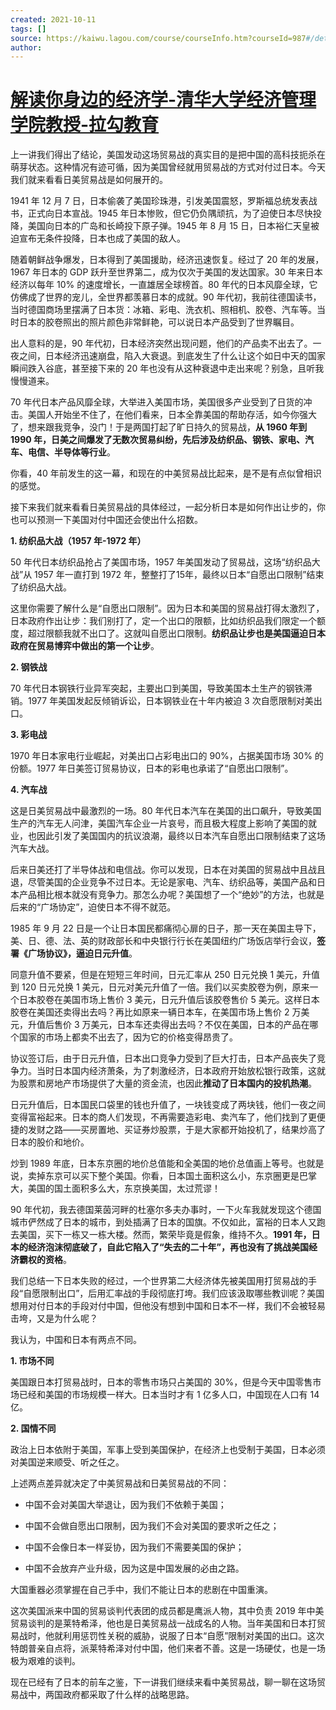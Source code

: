 ```yaml
---
created: 2021-10-11
tags: []
source: https://kaiwu.lagou.com/course/courseInfo.htm?courseId=987#/detail/pc?id=7794
author: 
---
```


# [解读你身边的经济学-清华大学经济管理学院教授-拉勾教育](https://kaiwu.lagou.com/course/courseInfo.htm?courseId=987#/detail/pc?id=7794)


上一讲我们得出了结论，美国发动这场贸易战的真实目的是把中国的高科技扼杀在萌芽状态。这种情况有迹可循，因为美国曾经就用贸易战的方式对付过日本。今天我们就来看看日美贸易战是如何展开的。

1941 年 12 月 7 日，日本偷袭了美国珍珠港，引发美国震怒，罗斯福总统发表战书，正式向日本宣战。1945 年日本惨败，但它仍负隅顽抗，为了迫使日本尽快投降，美国向日本的广岛和长崎投下原子弹。1945 年 8 月 15 日，日本裕仁天皇被迫宣布无条件投降，日本也成了美国的敌人。

随着朝鲜战争爆发，日本得到了美国援助，经济迅速恢复。经过了 20 年的发展，1967 年日本的 GDP 跃升至世界第二，成为仅次于美国的发达国家。30 年来日本经济以每年 10% 的速度增长，一直雄居全球榜首。80 年代的日本风靡全球，它仿佛成了世界的宠儿，全世界都羡慕日本的成就。90 年代初，我前往德国读书，当时德国商场里摆满了日本货：冰箱、彩电、洗衣机、照相机、胶卷、汽车等。当时日本的胶卷照出的照片颜色非常鲜艳，可以说日本产品受到了世界瞩目。

出人意料的是，90 年代初，日本经济突然出现问题，他们的产品卖不出去了。一夜之间，日本经济迅速崩盘，陷入大衰退。到底发生了什么让这个如日中天的国家瞬间跌入谷底，甚至接下来的 20 年也没有从这种衰退中走出来呢？别急，且听我慢慢道来。

70 年代日本产品风靡全球，大举进入美国市场，美国很多产业受到了日货的冲击。美国人开始坐不住了，在他们看来，日本全靠美国的帮助存活，如今你强大了，想来跟我竞争，没门！于是两国打起了旷日持久的贸易战，**从 1960 年到 1990 年，日美之间爆发了无数次贸易纠纷，先后涉及纺织品、钢铁、家电、汽车、电信、半导体等行业**。

你看，40 年前发生的这一幕，和现在的中美贸易战比起来，是不是有点似曾相识的感觉。

接下来我们就来看看日美贸易战的具体经过，一起分析日本是如何作出让步的，你也可以预测一下美国对付中国还会使出什么招数。

**1\. 纺织品大战（1957 年-1972 年）**

50 年代日本纺织品抢占了美国市场，1957 年美国发动了贸易战，这场“纺织品大战”从 1957 年一直打到 1972 年，整整打了15年，最终以日本“自愿出口限制”结束了纺织品大战。

这里你需要了解什么是“自愿出口限制”。因为日本和美国的贸易战打得太激烈了，日本政府作出让步：我们别打了，定一个出口的限额，比如纺织品我们限定一个额度，超过限额我就不出口了。这就叫自愿出口限制。**纺织品让步也是美国逼迫日本政府在贸易博弈中做出的第一个让步**。

**2\. 钢铁战**

70 年代日本钢铁行业异军突起，主要出口到美国，导致美国本土生产的钢铁滞销。1977 年美国发起反倾销诉讼，日本钢铁业在十年内被迫 3 次自愿限制对美出口。

**3\. 彩电战**

1970 年日本家电行业崛起，对美出口占彩电出口的 90%，占据美国市场 30% 的份额。1977 年日美签订贸易协议，日本的彩电也承诺了“自愿出口限制”。

**4\. 汽车战**

这是日美贸易战中最激烈的一场。80 年代日本汽车在美国的出口飙升，导致美国生产的汽车无人问津，美国汽车企业一片哀号，而且极大程度上影响了美国的就业，也因此引发了美国国内的抗议浪潮，最终以日本汽车自愿出口限制结束了这场汽车大战。

后来日美还打了半导体战和电信战。你可以发现，日本在对美国的贸易战中且战且退，尽管美国的企业竞争不过日本。无论是家电、汽车、纺织品等，美国产品和日本产品相比根本就没有竞争力。那怎么办呢？美国想了一个“绝妙”的方法，也就是后来的“广场协定”，迫使日本不得不就范。

1985 年 9 月 22 日是一个让日本国民都痛彻心扉的日子，那一天在美国主导下，美、日、德、法、英的财政部长和中央银行行长在美国纽约广场饭店举行会议，**签署《广场协议》，逼迫日元升值**。

同意升值不要紧，但是在短短三年时间，日元汇率从 250 日元兑换 1 美元，升值到 120 日元兑换 1 美元，日元对美元升值了一倍。我们以买卖胶卷为例，原来一个日本胶卷在美国市场上售价 3 美元，日元升值后该胶卷售价 5 美元。这样日本胶卷在美国还卖得出去吗？再比如原来一辆日本车，在美国市场上售价 2 万美元，升值后售价 3 万美元，日本车还卖得出去吗？不仅在美国，日本的产品在哪个国家的市场上都卖不出去了，因为它的价格变得昂贵了。

协议签订后，由于日元升值，日本出口竞争力受到了巨大打击，日本产品丧失了竞争力。当时日本国内经济萧条，为了刺激经济，日本政府开始放松银行政策，这就为股票和房地产市场提供了大量的资金流，也因此**推动了日本国内的投机热潮**。

日元升值后，日本国民口袋里的钱也升值了，一块钱变成了两块钱，他们一夜之间变得富裕起来。日本的商人们发现，不再需要造彩电、卖汽车了，他们找到了更便捷的发财之路——买房置地、买证券炒股票，于是大家都开始投机了，结果炒高了日本的股价和地价。

炒到 1989 年底，日本东京圈的地价总值能和全美国的地价总值画上等号。也就是说，卖掉东京可以买下整个美国。你看，日本国土面积这么小，东京圈更是巴掌大，美国的国土面积多么大，东京换美国，太过荒谬！

90 年代初，我去德国莱茵河畔的杜塞尔多夫办事时，一下火车我就发现这个德国城市俨然成了日本的城市，到处插满了日本的国旗。不仅如此，富裕的日本人又跑去美国，买下一栋又一栋大楼。然而，繁荣毕竟是假象，维持不久。**1991 年，日本的经济泡沫彻底破了，自此它陷入了“失去的二十年”，再也没有了挑战美国经济霸权的资格**。

我们总结一下日本失败的经过，一个世界第二大经济体先被美国用打贸易战的手段“自愿限制出口”，后用汇率战的手段彻底打垮。我们应该汲取哪些教训呢？美国想用对付日本的手段对付中国，但他没有想到中国和日本不一样，我们不会被轻易击垮，又是为什么呢？

我认为，中国和日本有两点不同。

**1\. 市场不同**

美国跟日本打贸易战时，日本的零售市场只占美国的 30%，但是今天中国零售市场已经和美国的市场规模一样大。日本当时才有 1 亿多人口，中国现在人口有 14 亿。

**2\. 国情不同**

政治上日本依附于美国，军事上受到美国保护，在经济上也受制于美国，日本必须对美国逆来顺受、听之任之。

上述两点差异就决定了中美贸易战和日美贸易战的不同：

-   中国不会对美国大举退让，因为我们不依赖于美国；
    
-   中国不会做自愿出口限制，因为我们不会对美国的要求听之任之；
    
-   中国不会像日本一样妥协，因为我们不需要美国的保护；
    
-   中国不会放弃产业升级，因为这是中国发展的必由之路。
    

大国重器必须掌握在自己手中，我们不能让日本的悲剧在中国重演。

这次美国派来中国的贸易谈判代表团的成员都是鹰派人物，其中负责 2019 年中美贸易谈判的是莱特希泽，他也是日美贸易战一战成名的人物。当年美国和日本打贸易战时，他就利用惩罚性关税的威胁，说服了日本“自愿”限制对美国的出口。这次特朗普亲自点将，派莱特希泽对付中国，他们来者不善。这是一场硬仗，也是一场极为艰难的谈判。

现在已经有了日本的前车之鉴，下一讲我们继续来看中美贸易战，聊一聊在这场贸易战中，两国政府都采取了什么样的战略思路。
